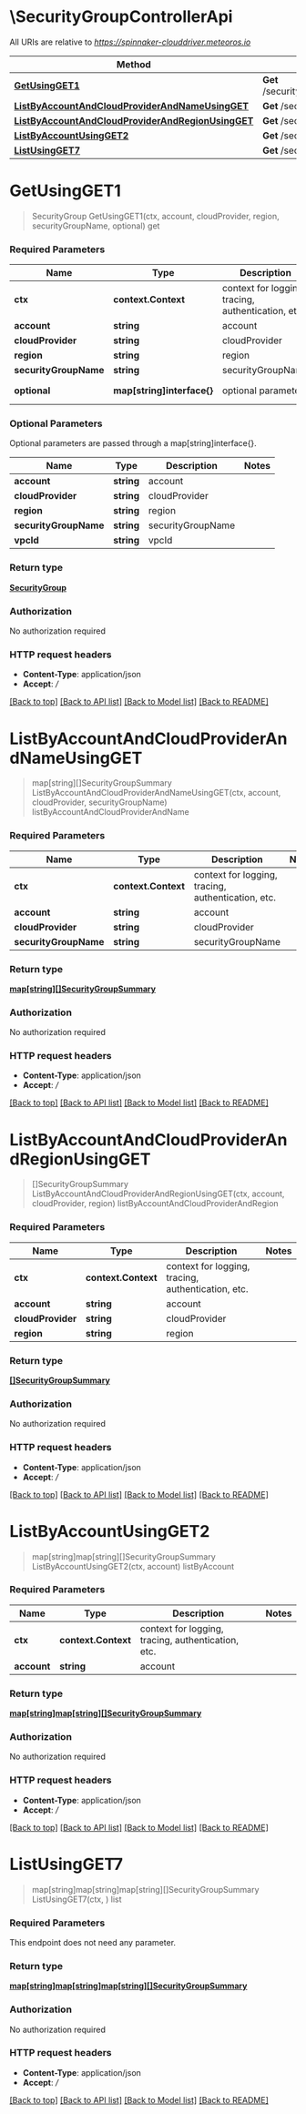 # \SecurityGroupControllerApi

All URIs are relative to *https://spinnaker-clouddriver.meteoros.io*

Method | HTTP request | Description
------------- | ------------- | -------------
[**GetUsingGET1**](SecurityGroupControllerApi.md#GetUsingGET1) | **Get** /securityGroups/{account}/{cloudProvider}/{region}/{securityGroupName} | get
[**ListByAccountAndCloudProviderAndNameUsingGET**](SecurityGroupControllerApi.md#ListByAccountAndCloudProviderAndNameUsingGET) | **Get** /securityGroups/{account}/{cloudProvider}/{securityGroupName} | listByAccountAndCloudProviderAndName
[**ListByAccountAndCloudProviderAndRegionUsingGET**](SecurityGroupControllerApi.md#ListByAccountAndCloudProviderAndRegionUsingGET) | **Get** /securityGroups/{account}/{cloudProvider} | listByAccountAndCloudProviderAndRegion
[**ListByAccountUsingGET2**](SecurityGroupControllerApi.md#ListByAccountUsingGET2) | **Get** /securityGroups/{account} | listByAccount
[**ListUsingGET7**](SecurityGroupControllerApi.md#ListUsingGET7) | **Get** /securityGroups | list


# **GetUsingGET1**
> SecurityGroup GetUsingGET1(ctx, account, cloudProvider, region, securityGroupName, optional)
get

### Required Parameters

Name | Type | Description  | Notes
------------- | ------------- | ------------- | -------------
 **ctx** | **context.Context** | context for logging, tracing, authentication, etc.
  **account** | **string**| account | 
  **cloudProvider** | **string**| cloudProvider | 
  **region** | **string**| region | 
  **securityGroupName** | **string**| securityGroupName | 
 **optional** | **map[string]interface{}** | optional parameters | nil if no parameters

### Optional Parameters
Optional parameters are passed through a map[string]interface{}.

Name | Type | Description  | Notes
------------- | ------------- | ------------- | -------------
 **account** | **string**| account | 
 **cloudProvider** | **string**| cloudProvider | 
 **region** | **string**| region | 
 **securityGroupName** | **string**| securityGroupName | 
 **vpcId** | **string**| vpcId | 

### Return type

[**SecurityGroup**](SecurityGroup.md)

### Authorization

No authorization required

### HTTP request headers

 - **Content-Type**: application/json
 - **Accept**: */*

[[Back to top]](#) [[Back to API list]](../README.md#documentation-for-api-endpoints) [[Back to Model list]](../README.md#documentation-for-models) [[Back to README]](../README.md)

# **ListByAccountAndCloudProviderAndNameUsingGET**
> map[string][]SecurityGroupSummary ListByAccountAndCloudProviderAndNameUsingGET(ctx, account, cloudProvider, securityGroupName)
listByAccountAndCloudProviderAndName

### Required Parameters

Name | Type | Description  | Notes
------------- | ------------- | ------------- | -------------
 **ctx** | **context.Context** | context for logging, tracing, authentication, etc.
  **account** | **string**| account | 
  **cloudProvider** | **string**| cloudProvider | 
  **securityGroupName** | **string**| securityGroupName | 

### Return type

[**map[string][]SecurityGroupSummary**](array.md)

### Authorization

No authorization required

### HTTP request headers

 - **Content-Type**: application/json
 - **Accept**: */*

[[Back to top]](#) [[Back to API list]](../README.md#documentation-for-api-endpoints) [[Back to Model list]](../README.md#documentation-for-models) [[Back to README]](../README.md)

# **ListByAccountAndCloudProviderAndRegionUsingGET**
> []SecurityGroupSummary ListByAccountAndCloudProviderAndRegionUsingGET(ctx, account, cloudProvider, region)
listByAccountAndCloudProviderAndRegion

### Required Parameters

Name | Type | Description  | Notes
------------- | ------------- | ------------- | -------------
 **ctx** | **context.Context** | context for logging, tracing, authentication, etc.
  **account** | **string**| account | 
  **cloudProvider** | **string**| cloudProvider | 
  **region** | **string**| region | 

### Return type

[**[]SecurityGroupSummary**](SecurityGroupSummary.md)

### Authorization

No authorization required

### HTTP request headers

 - **Content-Type**: application/json
 - **Accept**: */*

[[Back to top]](#) [[Back to API list]](../README.md#documentation-for-api-endpoints) [[Back to Model list]](../README.md#documentation-for-models) [[Back to README]](../README.md)

# **ListByAccountUsingGET2**
> map[string]map[string][]SecurityGroupSummary ListByAccountUsingGET2(ctx, account)
listByAccount

### Required Parameters

Name | Type | Description  | Notes
------------- | ------------- | ------------- | -------------
 **ctx** | **context.Context** | context for logging, tracing, authentication, etc.
  **account** | **string**| account | 

### Return type

[**map[string]map[string][]SecurityGroupSummary**](map.md)

### Authorization

No authorization required

### HTTP request headers

 - **Content-Type**: application/json
 - **Accept**: */*

[[Back to top]](#) [[Back to API list]](../README.md#documentation-for-api-endpoints) [[Back to Model list]](../README.md#documentation-for-models) [[Back to README]](../README.md)

# **ListUsingGET7**
> map[string]map[string]map[string][]SecurityGroupSummary ListUsingGET7(ctx, )
list

### Required Parameters
This endpoint does not need any parameter.

### Return type

[**map[string]map[string]map[string][]SecurityGroupSummary**](map.md)

### Authorization

No authorization required

### HTTP request headers

 - **Content-Type**: application/json
 - **Accept**: */*

[[Back to top]](#) [[Back to API list]](../README.md#documentation-for-api-endpoints) [[Back to Model list]](../README.md#documentation-for-models) [[Back to README]](../README.md)

